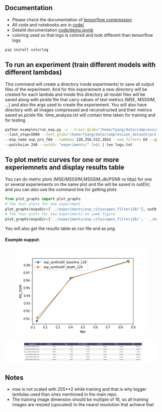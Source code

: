 ## Documentation
- Please check the documentation of [tensorflow compression](https://tensorflow.github.io/compression/)       
- All code and notebooks are in [code/](https://github.com/BasemElbarashy/image-compression-and-semantic-segmentation/edit/master/code/)      
- Detaild documentation [code/demo.ipynb](https://github.com/BasemElbarashy/image-compression-and-semantic-segmentation/edit/master/code/demo.ipynb)                      
- colorlog used so that logs is colored and look different than tensorflow logs               
            
```bash
pip install colorlog
```
            

## To run an experiment (train different models with different lambdas)
This command will create a directory inside experiments/ to save all output files of the experiment. And for this experiement a new directory will be created for each lambda and inside this directory all model files will be saved along with pickle file that carry values of test metrics (MSE, MSSSIM, ...) and also the args used to create the experiement. You will also have directory with all images compressed and reconstructed and their metrics saved as pickle file. time_analysis.txt will contain time taken for training and for testing
```bash
python examples/run_exp.py -v --train_glob="/home/fyang/data/compression_dataset/professional/train/*.png" 
--last_step=5000 --test_glob="/home/fyang/data/compression_dataset/professional/valid/*.png" 
--exp_name exp_pro_f64 --lambdas 128,256,512,1024 --num_filters 64 --gpu 5,1 exp 
--patchsize 240 --outdir "experiments/" 2>&1 | tee logs.txt
```   

## To plot metric curves for one or more experiemnets and display results table  

You can do metric plots (MSE/MSSSIM,MSSSIM_db/PSNR vs bbp) for one or several experiements on the same plot and the will be saved in outDir/, and you can also use the command line for getting plots
 

```python
from plot_graphs import plot_graphs
# The four plots for one experiment 
plot_graphs(expsDir=['../experiments/exp_cityscapes_filter128/'], outDir='../experiments/')
# The four plots for two experiments on same figure 
plot_graphs(expsDir=['../experiments/exp_cityscapes_filter128/', '../experiments/exp_cityscapes_filter64/'], outDir='../experiments/')
```           

You will also get the results table as csv file and as png  

#### Example oupput:
<p align="center">
 <img src=figures/bppVsMSSSIM.png?raw=true>
</p>

<p align="center">
 <img src=figures/results.png?raw=true>
</p>
                 


## Notes
* mse is not scaled with 255**2 while training and that is why bigger lambdas used than ones mentioned in the main repo.     
* The training image dimension should be multiple of 16, so all training images are resized (upscaled) to the nearst resolution that achieve that  
